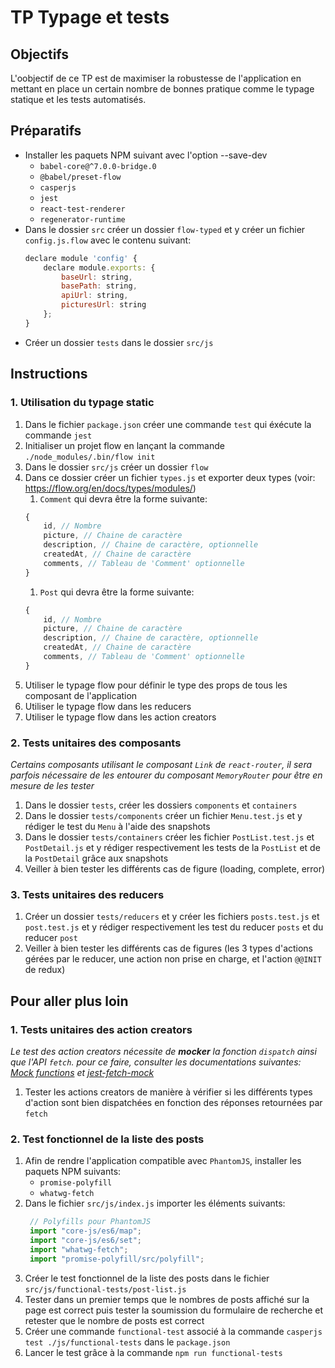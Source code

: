 # TP Typage et tests

## Objectifs

L'oobjectif de ce TP est de maximiser la robustesse de l'application en mettant en place un certain nombre de bonnes pratique comme le typage statique et les tests automatisés.

## Préparatifs

- Installer les paquets NPM suivant avec l'option --save-dev
    - `babel-core@^7.0.0-bridge.0`
    - `@babel/preset-flow`
    - `casperjs`
    - `jest`
    - `react-test-renderer`
    - `regenerator-runtime`
- Dans le dossier `src` créer un dossier `flow-typed` et y créer un fichier `config.js.flow` avec le contenu suivant:
    ```js
    declare module 'config' {
        declare module.exports: {
            baseUrl: string,
            basePath: string,
            apiUrl: string,
            picturesUrl: string
        };
    }
    ```
- Créer un dossier `tests` dans le dossier `src/js`

## Instructions

### 1. Utilisation du typage static


1. Dans le fichier `package.json` créer une commande `test` qui éxécute la commande `jest` 
2. Initialiser un projet flow en lançant la commande `./node_modules/.bin/flow init`
3. Dans le dossier `src/js` créer un dossier `flow`
4. Dans ce dossier créer un fichier `types.js` et exporter deux types (voir: https://flow.org/en/docs/types/modules/)
    1. `Comment` qui devra être la forme suivante:
    ```js
    {
        id, // Nombre
        picture, // Chaine de caractère
        description, // Chaine de caractère, optionnelle
        createdAt, // Chaine de caractère
        comments, // Tableau de 'Comment' optionnelle
    }
    ```
    1. `Post` qui devra être la forme suivante:
    ```js
    {
        id, // Nombre
        picture, // Chaine de caractère
        description, // Chaine de caractère, optionnelle
        createdAt, // Chaine de caractère
        comments, // Tableau de 'Comment' optionnelle
    }
    ```
5. Utiliser le typage flow pour définir le type des props de tous les composant de l'application
6. Utiliser le typage flow dans les reducers
7. Utiliser le typage flow dans les action creators


### 2. Tests unitaires des composants

_Certains composants utilisant le composant `Link` de `react-router`, il sera parfois nécessaire de les entourer du composant `MemoryRouter` pour être en mesure de les tester_

1. Dans le dossier `tests`, créer les dossiers `components` et `containers`
2. Dans le dossier `tests/components` créer un fichier `Menu.test.js` et y rédiger le test du `Menu` à l'aide des snapshots
3. Dans le dossier `tests/containers` créer les fichier `PostList.test.js` et `PostDetail.js` et y rédiger respectivement les tests de la `PostList` et de la `PostDetail` grâce aux snapshots
4. Veiller à bien tester les différents cas de figure (loading, complete, error)

### 3. Tests unitaires des reducers

1. Créer un dossier `tests/reducers` et y créer les fichiers `posts.test.js` et `post.test.js` et y rédiger respectivement les test du reducer `posts` et du reducer `post`
2. Veiller à bien tester les différents cas de figures (les 3 types d'actions gérées par le reducer, une action non prise en charge, et l'action `@@INIT` de redux)

## Pour aller plus loin

### 1. Tests unitaires des action creators

_Le test des action creators nécessite de **mocker** la fonction `dispatch` ainsi que l'API `fetch`. pour ce faire, consulter les documentations suivantes: [Mock functions](https://jestjs.io/docs/en/mock-functions) et [jest-fetch-mock](https://github.com/jefflau/jest-fetch-mock)_

1. Tester les actions creators de manière à vérifier si les différents types d'action sont bien dispatchées en fonction des réponses retournées par `fetch`

### 2. Test fonctionnel de la liste des posts

1. Afin de rendre l'application compatible avec `PhantomJS`, installer les paquets NPM suivants:
    - `promise-polyfill`
    - `whatwg-fetch`
2. Dans le fichier `src/js/index.js` importer les éléments suivants:
   ```js
    // Polyfills pour PhantomJS
    import "core-js/es6/map";
    import "core-js/es6/set";
    import "whatwg-fetch";
    import "promise-polyfill/src/polyfill";
   ```
3. Créer le test fonctionnel de la liste des posts dans le fichier `src/js/functional-tests/post-list.js`
4. Tester dans un premier temps que le nombres de posts affiché sur la page est correct puis tester la soumission du formulaire de recherche et retester que le nombre de posts est correct
5. Créer une commande `functional-test` associé à la commande `casperjs test ./js/functional-tests` dans le `package.json`
6. Lancer le test grâce à la commande `npm run functional-tests`